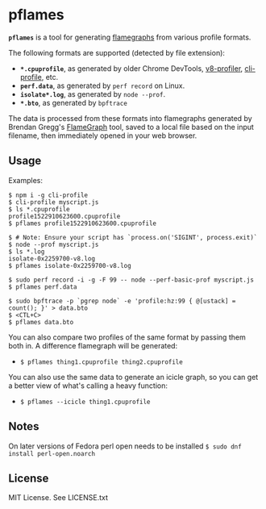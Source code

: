 # pflames

**`pflames`** is a tool for generating
[flamegraphs](http://www.brendangregg.com/flamegraphs.html) from various profile
formats.

The following formats are supported (detected by file extension):

* **`*.cpuprofile`**, as generated by older Chrome DevTools,
  [v8-profiler](https://npm.im/v8-profiler),
  [cli-profile](https://npm.im/cli-profile), etc.
* **`perf.data`**, as generated by `perf record` on Linux.
* **`isolate*.log`**, as generated by `node --prof`.
* **`*.bto`**, as generated by `bpftrace`

The data is processed from these formats into flamegraphs generated by Brendan
Gregg's [FlameGraph](https://github.com/brendangregg/FlameGraph) tool, saved to
a local file based on the input filename, then immediately opened in your web
browser.

## Usage

Examples:

```
$ npm i -g cli-profile
$ cli-profile myscript.js
$ ls *.cpuprofile
profile1522910623600.cpuprofile
$ pflames profile1522910623600.cpuprofile
```

```
$ # Note: Ensure your script has `process.on('SIGINT', process.exit)`
$ node --prof myscript.js
$ ls *.log
isolate-0x2259700-v8.log
$ pflames isolate-0x2259700-v8.log
```

```
$ sudo perf record -i -g -F 99 -- node --perf-basic-prof myscript.js
$ pflames perf.data
```

```
$ sudo bpftrace -p `pgrep node` -e 'profile:hz:99 { @[ustack] = count(); }' > data.bto
$ <CTL+C>
$ pflames data.bto
```

You can also compare two profiles of the same format by passing them both in. A
difference flamegraph will be generated:

* `$ pflames thing1.cpuprofile thing2.cpuprofile`

You can also use the same data to generate an icicle graph, so you can get a
better view of what's calling a heavy function:

* `$ pflames --icicle thing1.cpuprofile`

## Notes

On later versions of Fedora perl open needs to be installed `$ sudo dnf install perl-open.noarch`
## License

MIT License. See LICENSE.txt
